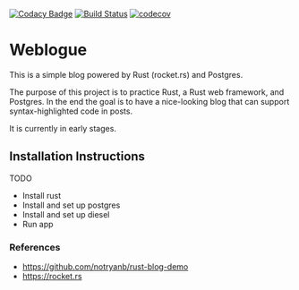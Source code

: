 [![Codacy Badge](https://api.codacy.com/project/badge/Grade/1746e425efb445a5bb0780217b7afa33)](https://app.codacy.com/app/losborne/weblogue?utm_source=github.com&utm_medium=referral&utm_content=losborne/weblogue&utm_campaign=Badge_Grade_Dashboard)
[![Build Status](https://travis-ci.org/0xidation/anti-social-network.svg?branch=master)](https://travis-ci.org/losborne/weblogue) 
[![codecov](https://codecov.io/gh/losborne/weblogue/branch/master/graph/badge.svg)](https://codecov.io/gh/losborne/weblogue)

# Weblogue

This is a simple blog powered by Rust (rocket.rs) and Postgres.

The purpose of this project is to practice Rust, a Rust web framework, and
Postgres. In the end the goal is to have a nice-looking blog that can support
syntax-highlighted code in posts. 

It is currently in early stages.

## Installation Instructions
  TODO
  - Install rust
  - Install and set up postgres
  - Install and set up diesel
  - Run app

### References
  - <https://github.com/notryanb/rust-blog-demo>
  - <https://rocket.rs>
  
